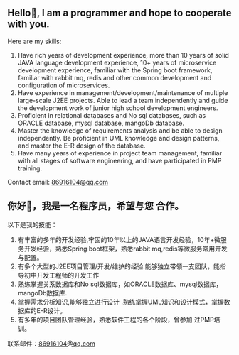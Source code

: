 ## Hello👋, I am a programmer and hope to cooperate with you.

Here are my skills:
1. Have rich years of development experience, more than 10 years of solid JAVA language development experience, 10+ years of microservice development experience, familiar with the Spring boot framework, familiar with rabbit mq, redis and other common development and configuration of microservices.
2. Have experience in management/development/maintenance of multiple large-scale J2EE projects. Able to lead a team independently and guide the development work of junior high school development engineers.
3. Proficient in relational databases and No sql databases, such as ORACLE database, mysql database, mangoDb database.
4. Master the knowledge of requirements analysis and be able to design independently. Be proficient in UML knowledge and design patterns, and master the E-R design of the database.
5. Have many years of experience in project team management, familiar with all stages of software engineering, and have participated in PMP training.

  Contact email: 86916104@qq.com

## 你好👋，我是一名程序员，希望与您 合作。

以下是我的技能：  
1. 有丰富的多年的开发经验,牢固的10年以上的JAVA语言开发经验，10年+微服务开发经验，熟悉Spring boot框架，熟悉rabbit mq,redis等微服务常用开发与配置。
2. 有多个大型的J2EE项目管理/开发/维护的经验.能够独立带领一支团队，能指导初中开发工程师的开发工作
3. 熟练掌握关系数据库和No sql数据库，如ORACLE数据库、mysql数据库，mangoDb数据库.
4. 掌握需求分析知识,能够独立进行设计 .熟练掌握UML知识和设计模式，掌握数据库的E-R设计。
5. 有多年的项目团队管理经验，熟悉软件工程的各个阶段，曾参加 过PMP培训。

 联系邮件：86916104@qq.com

